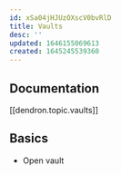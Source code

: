 ```yaml
---
id: xSa04jHJUzOXscV0bvRlD
title: Vaults
desc: ''
updated: 1646155069613
created: 1645245539360
---
```

## Documentation

[[dendron.topic.vaults]]

## Basics

- Open vault